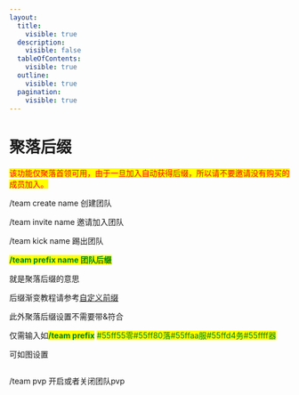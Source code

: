 ```yaml
---
layout:
  title:
    visible: true
  description:
    visible: false
  tableOfContents:
    visible: true
  outline:
    visible: true
  pagination:
    visible: true
---
```


# 聚落后缀

<mark style="color:red;">该功能仅聚落首领可用，由于一旦加入自动获得后缀，所以请不要邀请没有购买的成员加入。</mark>

/team create name 创建团队

/team invite name 邀请加入团队

/team kick name 踢出团队

<mark style="color:green;">**/team prefix  name 团队后缀**</mark>

就是聚落后缀的意思

后缀渐变教程请参考[自定义前缀](../../zi-ding-yi-qian-zhui.md)

此外聚落后缀设置不需要带&符合

仅需输入如<mark style="color:green;">**/team prefix**</mark>  <mark style="color:green;"></mark><mark style="color:green;">#55ff55零#55ff80落#55ffaa服#55ffd4务#55ffff器</mark>

可如图设置

<figure><img src="https://s2.loli.net/2024/02/26/uqfsko4XpdITCcO.png" alt=""><figcaption></figcaption></figure>

/team pvp 开启或者关闭团队pvp
